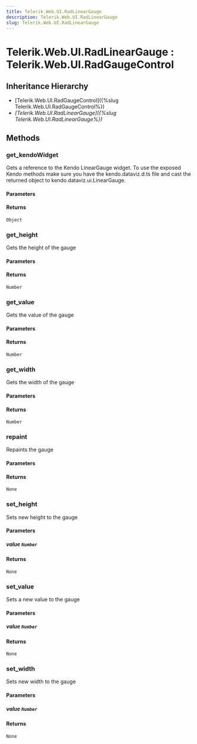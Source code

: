 ```yaml
---
title: Telerik.Web.UI.RadLinearGauge
description: Telerik.Web.UI.RadLinearGauge
slug: Telerik.Web.UI.RadLinearGauge
---
```


# Telerik.Web.UI.RadLinearGauge : Telerik.Web.UI.RadGaugeControl 

## Inheritance Hierarchy

* [Telerik.Web.UI.RadGaugeControl]({%slug Telerik.Web.UI.RadGaugeControl%})
* *[Telerik.Web.UI.RadLinearGauge]({%slug Telerik.Web.UI.RadLinearGauge%})*


## Methods

###  get_kendoWidget

Gets a reference to the Kendo LinearGauge widget. 
To use the exposed Kendo methods make sure you have the kendo.dataviz.d.ts file and cast the returned object to kendo.dataviz.ui.LinearGauge.

#### Parameters

#### Returns

`Object` 

### get_height

Gets the height of the gauge

#### Parameters

#### Returns

`Number` 

### get_value

Gets the value of the gauge

#### Parameters

#### Returns

`Number` 

### get_width

Gets the width of the gauge

#### Parameters

#### Returns

`Number` 

### repaint

Repaints the gauge

#### Parameters

#### Returns

`None` 

### set_height

Sets new height to the gauge

#### Parameters

##### value `Number`

#### Returns

`None` 

### set_value

Sets a new value to the gauge

#### Parameters

##### value `Number`

#### Returns

`None` 

### set_width

Sets new width to the gauge

#### Parameters

##### value `Number`

#### Returns

`None` 



